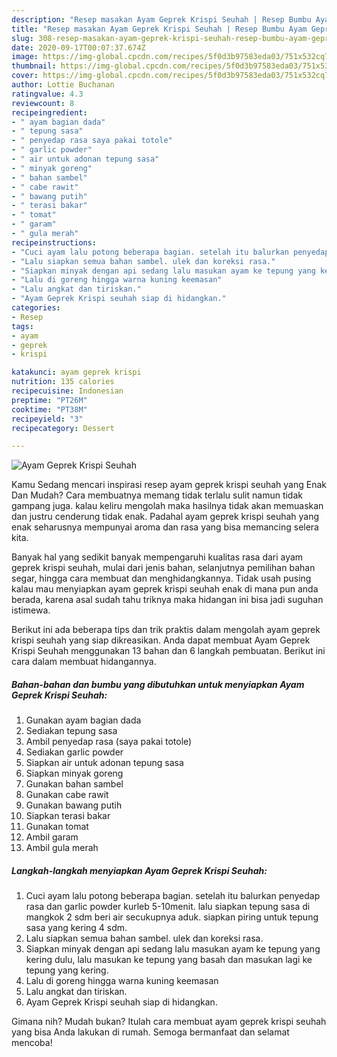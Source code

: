 ```yaml
---
description: "Resep masakan Ayam Geprek Krispi Seuhah | Resep Bumbu Ayam Geprek Krispi Seuhah Yang Mudah Dan Praktis"
title: "Resep masakan Ayam Geprek Krispi Seuhah | Resep Bumbu Ayam Geprek Krispi Seuhah Yang Mudah Dan Praktis"
slug: 308-resep-masakan-ayam-geprek-krispi-seuhah-resep-bumbu-ayam-geprek-krispi-seuhah-yang-mudah-dan-praktis
date: 2020-09-17T00:07:37.674Z
image: https://img-global.cpcdn.com/recipes/5f0d3b97583eda03/751x532cq70/ayam-geprek-krispi-seuhah-foto-resep-utama.jpg
thumbnail: https://img-global.cpcdn.com/recipes/5f0d3b97583eda03/751x532cq70/ayam-geprek-krispi-seuhah-foto-resep-utama.jpg
cover: https://img-global.cpcdn.com/recipes/5f0d3b97583eda03/751x532cq70/ayam-geprek-krispi-seuhah-foto-resep-utama.jpg
author: Lottie Buchanan
ratingvalue: 4.3
reviewcount: 8
recipeingredient:
- " ayam bagian dada"
- " tepung sasa"
- " penyedap rasa saya pakai totole"
- " garlic powder"
- " air untuk adonan tepung sasa"
- " minyak goreng"
- " bahan sambel"
- " cabe rawit"
- " bawang putih"
- " terasi bakar"
- " tomat"
- " garam"
- " gula merah"
recipeinstructions:
- "Cuci ayam lalu potong beberapa bagian. setelah itu balurkan penyedap rasa dan garlic powder kurleb 5-10menit. lalu siapkan tepung sasa di mangkok 2 sdm beri air secukupnya aduk. siapkan piring untuk tepung sasa yang kering 4 sdm."
- "Lalu siapkan semua bahan sambel. ulek dan koreksi rasa."
- "Siapkan minyak dengan api sedang lalu masukan ayam ke tepung yang kering dulu, lalu masukan ke tepung yang basah dan masukan lagi ke tepung yang kering."
- "Lalu di goreng hingga warna kuning keemasan"
- "Lalu angkat dan tiriskan."
- "Ayam Geprek Krispi seuhah siap di hidangkan."
categories:
- Resep
tags:
- ayam
- geprek
- krispi

katakunci: ayam geprek krispi 
nutrition: 135 calories
recipecuisine: Indonesian
preptime: "PT26M"
cooktime: "PT38M"
recipeyield: "3"
recipecategory: Dessert

---
```



![Ayam Geprek Krispi Seuhah](https://img-global.cpcdn.com/recipes/5f0d3b97583eda03/751x532cq70/ayam-geprek-krispi-seuhah-foto-resep-utama.jpg)

Kamu Sedang mencari inspirasi resep ayam geprek krispi seuhah yang Enak Dan Mudah? Cara membuatnya memang tidak terlalu sulit namun tidak gampang juga. kalau keliru mengolah maka hasilnya tidak akan memuaskan dan justru cenderung tidak enak. Padahal ayam geprek krispi seuhah yang enak seharusnya mempunyai aroma dan rasa yang bisa memancing selera kita.

Banyak hal yang sedikit banyak mempengaruhi kualitas rasa dari ayam geprek krispi seuhah, mulai dari jenis bahan, selanjutnya pemilihan bahan segar, hingga cara membuat dan menghidangkannya. Tidak usah pusing kalau mau menyiapkan ayam geprek krispi seuhah enak di mana pun anda berada, karena asal sudah tahu triknya maka hidangan ini bisa jadi suguhan istimewa.




Berikut ini ada beberapa tips dan trik praktis dalam mengolah ayam geprek krispi seuhah yang siap dikreasikan. Anda dapat membuat Ayam Geprek Krispi Seuhah menggunakan 13 bahan dan 6 langkah pembuatan. Berikut ini cara dalam membuat hidangannya.

<!--inarticleads1-->

##### Bahan-bahan dan bumbu yang dibutuhkan untuk menyiapkan Ayam Geprek Krispi Seuhah:

1. Gunakan  ayam bagian dada
1. Sediakan  tepung sasa
1. Ambil  penyedap rasa (saya pakai totole)
1. Sediakan  garlic powder
1. Siapkan  air untuk adonan tepung sasa
1. Siapkan  minyak goreng
1. Gunakan  bahan sambel
1. Gunakan  cabe rawit
1. Gunakan  bawang putih
1. Siapkan  terasi bakar
1. Gunakan  tomat
1. Ambil  garam
1. Ambil  gula merah




<!--inarticleads2-->

##### Langkah-langkah menyiapkan Ayam Geprek Krispi Seuhah:

1. Cuci ayam lalu potong beberapa bagian. setelah itu balurkan penyedap rasa dan garlic powder kurleb 5-10menit. lalu siapkan tepung sasa di mangkok 2 sdm beri air secukupnya aduk. siapkan piring untuk tepung sasa yang kering 4 sdm.
1. Lalu siapkan semua bahan sambel. ulek dan koreksi rasa.
1. Siapkan minyak dengan api sedang lalu masukan ayam ke tepung yang kering dulu, lalu masukan ke tepung yang basah dan masukan lagi ke tepung yang kering.
1. Lalu di goreng hingga warna kuning keemasan
1. Lalu angkat dan tiriskan.
1. Ayam Geprek Krispi seuhah siap di hidangkan.




Gimana nih? Mudah bukan? Itulah cara membuat ayam geprek krispi seuhah yang bisa Anda lakukan di rumah. Semoga bermanfaat dan selamat mencoba!
